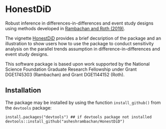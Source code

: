 # HonestDiD

Robust inference in differences-in-differences and event study designs using methods developed in [Rambachan and Roth (2019)](https://scholar.harvard.edu/jroth/publications/Roth_JMP_Honest_Parallel_Trends).

The vignette [HonestDiD](doc/HonestDiD_Example.pdf) provides a brief decsription of the package and 
an illustration to show users how to use the package to conduct sensitivity analysis on the parallel trends assumption 
in difference-in-differences and event study designs.

This software package is based upon work supported by the National Science
Foundation Graduate Research Fellowship under Grant DGE1745303 (Rambachan) and Grant DGE1144152 (Roth). 

## Installation

The package may be installed by using the function `install_github()` from the `devtools` package:
```
install.packages("devtools") ## if devtools package not installed
devtools::install_github("asheshrambachan/HonestDiD")
```
